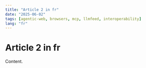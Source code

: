 ```yaml
---
title: "Article 2 in fr"
date: "2025-06-02"
tags: [agentic-web, browsers, mcp, llmfeed, interoperability]
lang: "fr"
---
```


# Article 2 in fr

Content.
